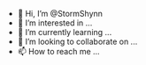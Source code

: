- 👋 Hi, I’m @StormShynn
- 👀 I’m interested in ...
- 🌱 I’m currently learning ...
- 💞️ I’m looking to collaborate on ...
- 📫 How to reach me ...

<!---
StormShynn/StormShynn is a ✨ special ✨ repository because its `README.md` (this file) appears on your GitHub profile.
You can click the Preview link to take a look at your changes.
--->
